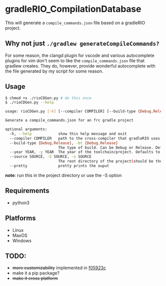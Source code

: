 # gradleRIO_CompilationDatabase

This will generate a `compile_commands.json` file based on a gradleRIO project.

## Why not just `./gradlew generateCompileCommands?`

For some reason, the clangd plugin for vscode and various autocomplete plugins for vim don't seem to like the `compile_commands.json` file that gradlew creates. They do, however, provide wonderful autocomplete with the file generated by my script for some reason.

## Usage
```bash
$ chmod +x ./rioCDGen.py # do this once
$ ./rioCDGen.py --help

usage: rioCDGen.py [-h] [--compiler COMPILER] [--build-type {Debug,Release}] [--year YEAR] [--source SOURCE] [--pretty]

Generate a compile_commands.json for an frc gradle project

optional arguments:
  -h, --help            show this help message and exit
  --compiler COMPILER   path to the cross-compiler that gradleRIO uses. If not specified, the script will search for it
  --build-type {Debug,Release}, -bt {Debug,Release}
                        The type of build. Can be Debug or Release. Defaults to Debug
  --year YEAR, -y YEAR  The year of the toolchain/project. Defaults to the current year
  --source SOURCE, -S SOURCE, -s SOURCE
                        The root directory of the project(should be the directory with your build.gradle file. Defaults to cwd
  --pretty              pretty prints the ouput
```

**note**: run this in the project directory or use the -S option


## Requirements
* python3

## Platforms
* Linux
* MaxOS
* Windows

## TODO:
* ~~more customizability~~ implemented in [f05923c](https://github.com/theVerySharpFlat/gradleRIO_CompilationDatabase/commit/f9a073cb6d5377552a043b9681e57d9ad644b616) 
* make it a pip package?
* ~~make it cross platform~~
